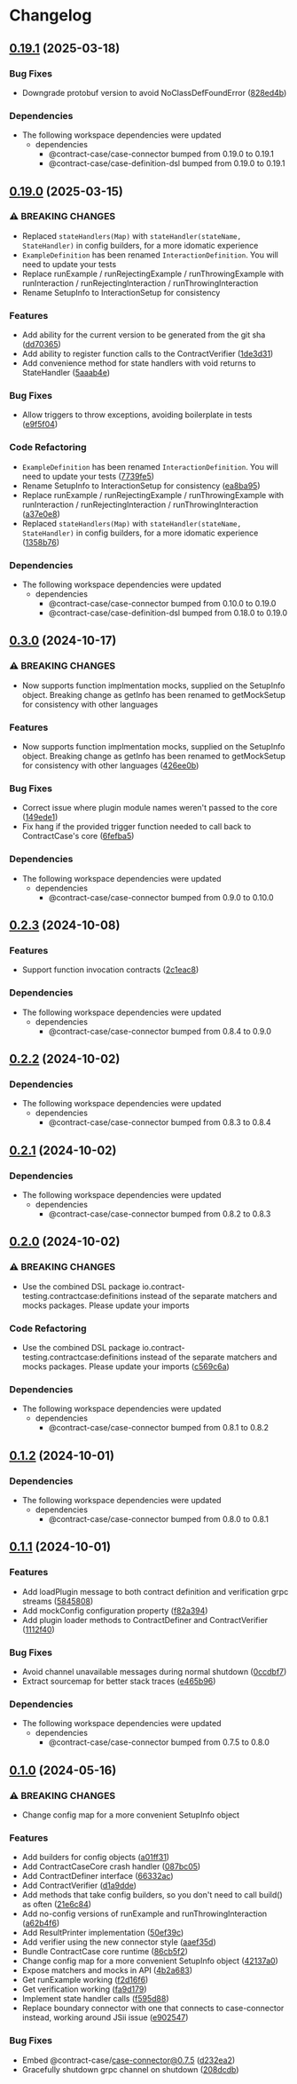 # Changelog

## [0.19.1](https://github.com/case-contract-testing/contract-case/compare/@contract-case/dsl-java-v0.19.0...@contract-case/dsl-java-v0.19.1) (2025-03-18)


### Bug Fixes

* Downgrade protobuf version to avoid NoClassDefFoundError ([828ed4b](https://github.com/case-contract-testing/contract-case/commit/828ed4be99cc4081fa97c12243c9b730a5af4d5e))


### Dependencies

* The following workspace dependencies were updated
  * dependencies
    * @contract-case/case-connector bumped from 0.19.0 to 0.19.1
    * @contract-case/case-definition-dsl bumped from 0.19.0 to 0.19.1

## [0.19.0](https://github.com/case-contract-testing/contract-case/compare/@contract-case/dsl-java-v0.3.0...@contract-case/dsl-java-v0.19.0) (2025-03-15)


### ⚠ BREAKING CHANGES

* Replaced `stateHandlers(Map)` with `stateHandler(stateName, StateHandler)` in config builders, for a more idomatic experience
* `ExampleDefinition` has been renamed `InteractionDefinition`. You will need to update your tests
* Replace runExample / runRejectingExample / runThrowingExample with runInteraction / runRejectingInteraction / runThrowingInteraction
* Rename SetupInfo to InteractionSetup for consistency

### Features

* Add ability for the current version to be generated from the git sha ([dd70365](https://github.com/case-contract-testing/contract-case/commit/dd703650fd058d34f6d772011b74faec10b93074))
* Add ability to register function calls to the ContractVerifier ([1de3d31](https://github.com/case-contract-testing/contract-case/commit/1de3d31647ed14ad0fe8c37701064ca836d653d0))
* Add convenience method for state handlers with void returns to StateHandler ([5aaab4e](https://github.com/case-contract-testing/contract-case/commit/5aaab4ed8d17f1344090b022f6fe869cdac66700))


### Bug Fixes

* Allow triggers to throw exceptions, avoiding boilerplate in tests ([e9f5f04](https://github.com/case-contract-testing/contract-case/commit/e9f5f04276f372b16048979648a2a94d887c4515))


### Code Refactoring

* `ExampleDefinition` has been renamed `InteractionDefinition`. You will need to update your tests ([7739fe5](https://github.com/case-contract-testing/contract-case/commit/7739fe53bf5c412f945c84ad1571f2e13f431f43))
* Rename SetupInfo to InteractionSetup for consistency ([ea8ba95](https://github.com/case-contract-testing/contract-case/commit/ea8ba9537b91bc99cb8a3927fd21e495f57d41a7))
* Replace runExample / runRejectingExample / runThrowingExample with runInteraction / runRejectingInteraction / runThrowingInteraction ([a37e0e8](https://github.com/case-contract-testing/contract-case/commit/a37e0e8258672894e702aebdb5d9cddce90923b4))
* Replaced `stateHandlers(Map)` with `stateHandler(stateName, StateHandler)` in config builders, for a more idomatic experience ([1358b76](https://github.com/case-contract-testing/contract-case/commit/1358b76f36316f5245ab4b998bd1b1ae8f1bad36))


### Dependencies

* The following workspace dependencies were updated
  * dependencies
    * @contract-case/case-connector bumped from 0.10.0 to 0.19.0
    * @contract-case/case-definition-dsl bumped from 0.18.0 to 0.19.0

## [0.3.0](https://github.com/case-contract-testing/contract-case/compare/@contract-case/dsl-java-v0.2.3...@contract-case/dsl-java-v0.3.0) (2024-10-17)

### ⚠ BREAKING CHANGES

- Now supports function implmentation mocks, supplied on the SetupInfo object. Breaking change as getInfo has been renamed to getMockSetup for consistency with other languages

### Features

- Now supports function implmentation mocks, supplied on the SetupInfo object. Breaking change as getInfo has been renamed to getMockSetup for consistency with other languages ([426ee0b](https://github.com/case-contract-testing/contract-case/commit/426ee0b322fcc1306256ee851d629f7c809cca63))

### Bug Fixes

- Correct issue where plugin module names weren't passed to the core ([149ede1](https://github.com/case-contract-testing/contract-case/commit/149ede1f23baedcc9ee2032c7b0cfe96692872b7))
- Fix hang if the provided trigger function needed to call back to ContractCase's core ([6fefba5](https://github.com/case-contract-testing/contract-case/commit/6fefba5416d0f867de6595dffb2ea888c97bdd1f))

### Dependencies

- The following workspace dependencies were updated
  - dependencies
    - @contract-case/case-connector bumped from 0.9.0 to 0.10.0

## [0.2.3](https://github.com/case-contract-testing/contract-case/compare/@contract-case/dsl-java-v0.2.2...@contract-case/dsl-java-v0.2.3) (2024-10-08)

### Features

- Support function invocation contracts ([2c1eac8](https://github.com/case-contract-testing/contract-case/commit/2c1eac89fb5da099d5353702551e2f26dbb996a2))

### Dependencies

- The following workspace dependencies were updated
  - dependencies
    - @contract-case/case-connector bumped from 0.8.4 to 0.9.0

## [0.2.2](https://github.com/case-contract-testing/contract-case/compare/@contract-case/dsl-java-v0.2.1...@contract-case/dsl-java-v0.2.2) (2024-10-02)

### Dependencies

- The following workspace dependencies were updated
  - dependencies
    - @contract-case/case-connector bumped from 0.8.3 to 0.8.4

## [0.2.1](https://github.com/case-contract-testing/contract-case/compare/@contract-case/dsl-java-v0.2.0...@contract-case/dsl-java-v0.2.1) (2024-10-02)

### Dependencies

- The following workspace dependencies were updated
  - dependencies
    - @contract-case/case-connector bumped from 0.8.2 to 0.8.3

## [0.2.0](https://github.com/case-contract-testing/contract-case/compare/@contract-case/dsl-java-v0.1.2...@contract-case/dsl-java-v0.2.0) (2024-10-02)

### ⚠ BREAKING CHANGES

- Use the combined DSL package io.contract-testing.contractcase:definitions instead of the separate matchers and mocks packages. Please update your imports

### Code Refactoring

- Use the combined DSL package io.contract-testing.contractcase:definitions instead of the separate matchers and mocks packages. Please update your imports ([c569c6a](https://github.com/case-contract-testing/contract-case/commit/c569c6a7127a5c47663f18e0518ddba321740b59))

### Dependencies

- The following workspace dependencies were updated
  - dependencies
    - @contract-case/case-connector bumped from 0.8.1 to 0.8.2

## [0.1.2](https://github.com/case-contract-testing/contract-case/compare/@contract-case/dsl-java-v0.1.1...@contract-case/dsl-java-v0.1.2) (2024-10-01)

### Dependencies

- The following workspace dependencies were updated
  - dependencies
    - @contract-case/case-connector bumped from 0.8.0 to 0.8.1

## [0.1.1](https://github.com/case-contract-testing/contract-case/compare/@contract-case/dsl-java-v0.1.0...@contract-case/dsl-java-v0.1.1) (2024-10-01)

### Features

- Add loadPlugin message to both contract definition and verification grpc streams ([5845808](https://github.com/case-contract-testing/contract-case/commit/584580849cc48eaf990a2b559ab85f29f0b571b6))
- Add mockConfig configuration property ([f82a394](https://github.com/case-contract-testing/contract-case/commit/f82a394f4e048721f5399928a83f19ed044ac13c))
- Add plugin loader methods to ContractDefiner and ContractVerifier ([1112f40](https://github.com/case-contract-testing/contract-case/commit/1112f40de01e53dd4dc5f60d9562a30a4fe090d4))

### Bug Fixes

- Avoid channel unavailable messages during normal shutdown ([0ccdbf7](https://github.com/case-contract-testing/contract-case/commit/0ccdbf7a5e2dfd10deb92a68b0b6a552ccef10d3))
- Extract sourcemap for better stack traces ([e465b96](https://github.com/case-contract-testing/contract-case/commit/e465b962296ae0c661c5c0a0dd7e230218e6aca7))

### Dependencies

- The following workspace dependencies were updated
  - dependencies
    - @contract-case/case-connector bumped from 0.7.5 to 0.8.0

## [0.1.0](https://github.com/case-contract-testing/java-dsl/compare/contractcase-v0.0.1...contractcase-v0.1.0) (2024-05-16)

### ⚠ BREAKING CHANGES

- Change config map for a more convenient SetupInfo object

### Features

- Add builders for config objects ([a01ff31](https://github.com/case-contract-testing/java-dsl/commit/a01ff31ba0aa5d4500692e9fd126496f7414c2cc))
- Add ContractCaseCore crash handler ([087bc05](https://github.com/case-contract-testing/java-dsl/commit/087bc053ca94fc2eb2e6464c50eb1815f83ab472))
- Add ContractDefiner interface ([66332ac](https://github.com/case-contract-testing/java-dsl/commit/66332ac0421e372643110246fdc9934e51f766de))
- Add ContractVerifier ([d1a9dde](https://github.com/case-contract-testing/java-dsl/commit/d1a9ddef2fce847727a68467b3fd3519316d1a2c))
- Add methods that take config builders, so you don't need to call build() as often ([21e6c84](https://github.com/case-contract-testing/java-dsl/commit/21e6c84f5c42445f84291464bf37a0d14f24b134))
- Add no-config versions of runExample and runThrowingInteraction ([a62b4f6](https://github.com/case-contract-testing/java-dsl/commit/a62b4f6b7d41c45790921b23f0e6f7bc5d1c29d1))
- Add ResultPrinter implementation ([50ef39c](https://github.com/case-contract-testing/java-dsl/commit/50ef39c637624740355123ffd35b4c3630096ee2))
- Add verifier using the new connector style ([aaef35d](https://github.com/case-contract-testing/java-dsl/commit/aaef35d129d2a12bd6304a182f5375ba1986eb5f))
- Bundle ContractCase core runtime ([86cb5f2](https://github.com/case-contract-testing/java-dsl/commit/86cb5f24d4410f73881f9bf2f8e65a245e93c000))
- Change config map for a more convenient SetupInfo object ([42137a0](https://github.com/case-contract-testing/java-dsl/commit/42137a009d01d6565793f07676cf4e7c7e805c8c))
- Expose matchers and mocks in API ([4b2a683](https://github.com/case-contract-testing/java-dsl/commit/4b2a683a1244c2a11d7d9d517e5e905755a74222))
- Get runExample working ([f2d16f6](https://github.com/case-contract-testing/java-dsl/commit/f2d16f68ebad693fe00623deceafc5706d2628aa))
- Get verification working ([fa9d179](https://github.com/case-contract-testing/java-dsl/commit/fa9d179cc291e380742633586bfad7f9ce03d3d2))
- Implement state handler calls ([f595d88](https://github.com/case-contract-testing/java-dsl/commit/f595d88244fcfa8345730d5124d480186cbc44b1))
- Replace boundary connector with one that connects to case-connector instead, working around JSii issue ([e902547](https://github.com/case-contract-testing/java-dsl/commit/e902547921c28bc575a4de6e5a5c4090655e4a82))

### Bug Fixes

- Embed @contract-case/case-connector@0.7.5 ([d232ea2](https://github.com/case-contract-testing/java-dsl/commit/d232ea2280c0a9ad8fab95f30893b4f4d33bbc03))
- Gracefully shutdown grpc channel on shutdown ([208dcdb](https://github.com/case-contract-testing/java-dsl/commit/208dcdb28a2a4dcfeb77454e0432a0071f1259f7))
